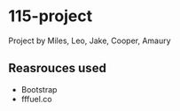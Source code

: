 # 115-project

Project by Miles, Leo, Jake, Cooper, Amaury

## Reasrouces used

- Bootstrap
- fffuel.co

